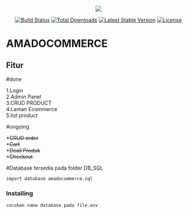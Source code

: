 <p align="center"><img src="https://laravel.com/assets/img/components/logo-laravel.svg"></p>

<p align="center">
<a href="https://travis-ci.org/laravel/framework"><img src="https://travis-ci.org/laravel/framework.svg" alt="Build Status"></a>
<a href="https://packagist.org/packages/laravel/framework"><img src="https://poser.pugx.org/laravel/framework/d/total.svg" alt="Total Downloads"></a>
<a href="https://packagist.org/packages/laravel/framework"><img src="https://poser.pugx.org/laravel/framework/v/stable.svg" alt="Latest Stable Version"></a>
<a href="https://packagist.org/packages/laravel/framework"><img src="https://poser.pugx.org/laravel/framework/license.svg" alt="License"></a>
</p>

# AMADOCOMMERCE

## Fitur

#done

1.Login <br>
2.Admin Panel<br>
3.CRUD PRODUCT<br>
4.Laman Ecommerce<br>
5.list product<br>

#ongoing


   *~~CRUD order~~<br>
   *~~Cart~~<br>
   *~~Deail Produk~~<br>
   *~~Checkout~~<br>


#Database tersedia pada folder DB_SQL

```
import database amadocommerce.sql
```

### Installing

```
cocokan nama database pada file.env 
```
